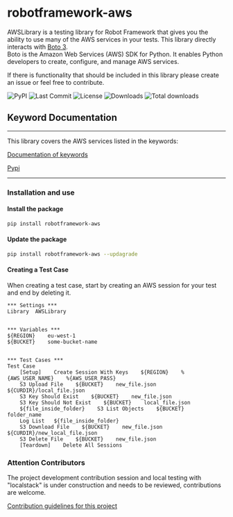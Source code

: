 # robotframework-aws

AWSLibrary is a testing library for Robot Framework that gives you the ability to use many of the AWS services in your 
tests. This library directly interacts with [Boto 3](https://boto3.amazonaws.com/v1/documentation/api/latest/index.html).  
Boto is the Amazon Web Services (AWS) SDK for Python. It enables Python developers to create, configure, and manage 
AWS services.

If there is functionality that should be included in this library please create an issue or feel free to contribute.

![PyPI](https://img.shields.io/pypi/v/robotframework-aws.svg)
![Last Commit](https://img.shields.io/github/last-commit/MarketSquare/robotframework-aws)
![License](https://img.shields.io/pypi/l/robotframework-aws)
![Downloads](https://img.shields.io/pypi/dm/robotframework-aws)
![Total downloads](https://static.pepy.tech/personalized-badge/robotframework-aws?period=total&units=international_system&left_color=lightgrey&right_color=yellow&left_text=Total)

## Keyword Documentation

---------------

This library covers the AWS services listed in the keywords:

[Documentation of keywords](https://raw.githack.com/MarketSquare/robotframework-aws/master/docs/AWSLibrary.html)

[Pypi](https://pypi.org/project/robotframework-aws/)

---------------

### Installation and use

#### Install the package

```sh
pip install robotframework-aws
```

#### Update the package

```sh
pip install robotframework-aws --updagrade
```

#### Creating a Test Case

When creating a test case, start by creating an AWS session for your test and end by deleting it.

```robotframework
*** Settings ***
Library  AWSLibrary


*** Variables ***
${REGION}    eu-west-1
${BUCKET}    some-bucket-name


*** Test Cases ***
Test Case
    [Setup]    Create Session With Keys    ${REGION}    %{AWS_USER_NAME}    %{AWS_USER_PASS}
    S3 Upload File    ${BUCKET}    new_file.json    ${CURDIR}/local_file.json
    S3 Key Should Exist    ${BUCKET}    new_file.json
    S3 Key Should Not Exist    ${BUCKET}    local_file.json
    ${file_inside_folder}    S3 List Objects    ${BUCKET}    folder_name
    Log List   ${file_inside_folder}
    S3 Download File    ${BUCKET}    new_file.json    ${CURDIR}/new_local_file.json
    S3 Delete File    ${BUCKET}    new_file.json
    [Teardown]    Delete All Sessions
```

### Attention Contributors

The project development contribution session and local testing with "localstack" is under construction and needs to be 
reviewed, contributions are welcome.

  [Contribution guidelines for this project](CONTRIBUTING.md)
